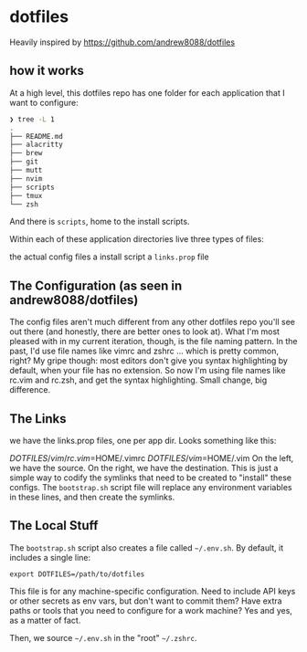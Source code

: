 # dotfiles

Heavily inspired by https://github.com/andrew8088/dotfiles

## how it works 
At a high level, this dotfiles repo has one folder for each application that I want to configure:
```bash
❯ tree -L 1
.
├── README.md
├── alacritty
├── brew
├── git
├── mutt
├── nvim
├── scripts
├── tmux
└── zsh
```

And there is `scripts`, home to the install scripts.

Within each of these application directories live three types of files:

the actual config files
a install script
a `links.prop` file

## The Configuration (as seen in andrew8088/dotfiles)
The config files aren't much different from any other dotfiles repo you'll see out there (and honestly, there are better ones to look at). 
What I'm most pleased with in my current iteration, though, is the file naming pattern. 
In the past, I'd use file names like vimrc and zshrc ... which is pretty common, right?
My gripe though: most editors don't give you syntax highlighting by default, when your file has no extension. 
So now I'm using file names like rc.vim and rc.zsh, and get the syntax highlighting. 
Small change, big difference.

## The Links
we have the links.prop files, one per app dir. Looks something like this:

$DOTFILES/vim/rc.vim=$HOME/.vimrc
$DOTFILES/vim=$HOME/.vim
On the left, we have the source. On the right, we have the destination. This is just a simple way to codify the symlinks that need to be created to "install" these configs.
The `bootstrap.sh` script file will replace any environment variables in these lines, and then create the symlinks.

## The Local Stuff
The `bootstrap.sh` script also creates a file called `~/.env.sh`. By default, it includes a single line:

`export DOTFILES=/path/to/dotfiles`

This file is for any machine-specific configuration. Need to include API keys or other secrets as env vars, but don't want to commit them? Have extra paths or tools that you need to configure for a work machine? Yes and yes, as a matter of fact.

Then, we source `~/.env.sh` in the "root" `~/.zshrc`.


